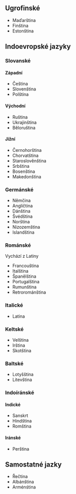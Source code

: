 ## Ugrofinské

- Maďarština
- Finština
- Estonština

## Indoevropské jazyky

### Slovanské

#### Západní

- Čeština
- Slovenština
- Polština

#### Východní

- Ruština
- Ukrajinština
- Běloruština 

#### Jižní

- Černohorština
- Chorvatština
- Staroslověnština
- Srbština
- Bosenština
- Makedonština

### Germánské

- Němčina
- Angličtina
- Dánština
- Švédština
- Norština
- Nizozemština
- Islandština

### Románské

Vychází z Latiny

- Francouština
- Italština
- Španělština
- Portugalština
- Rumunština
- Retrorománština

### Italické

- Latina

### Keltské

- Velština
- Irština
- Skotština

### Baltské

- Lotyšština
- Litevština

### Indoíránské

#### Indické 

 - Sanskrt
 - Hindština
 - Romština

#### Iránské

- Perština

## Samostatné jazky

- Řečtina
- Albánština
- Arménśtina

 
